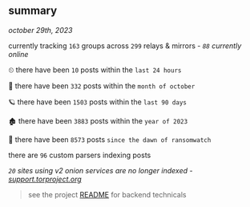
## summary
_october 29th, 2023_

currently tracking `163` groups across `299` relays & mirrors - _`88` currently online_

⏲ there have been `10` posts within the `last 24 hours`

🦈 there have been `332` posts within the `month of october`

🪐 there have been `1503` posts within the `last 90 days`

🏚 there have been `3883` posts within the `year of 2023`

🦕 there have been `8573` posts `since the dawn of ransomwatch`

there are `96` custom parsers indexing posts

_`20` sites using v2 onion services are no longer indexed - [support.torproject.org](https://support.torproject.org/onionservices/v2-deprecation/)_

> see the project [README](https://github.com/joshhighet/ransomwatch#ransomwatch--) for backend technicals

